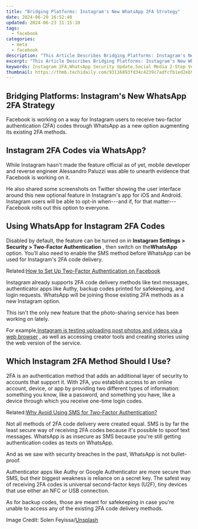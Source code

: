 ```yaml
---
title: "Bridging Platforms: Instagram's New WhatsApp 2FA Strategy"
date: 2024-06-20 16:52:40
updated: 2024-06-23 11:15:10
tags:
  - facebook
categories:
  - meta
  - facebook
description: "This Article Describes Bridging Platforms: Instagram's New WhatsApp 2FA Strategy"
excerpt: "This Article Describes Bridging Platforms: Instagram's New WhatsApp 2FA Strategy"
keywords: Instagram 2FA,WhatsApp Security Update,Social Media 2-Step Verification,Instagram Authentication Methods,Social Networks Security Enhancement,Instagram Vs. WhatsApp Authentication,Cross-Platform Security Integration
thumbnail: https://thmb.techidaily.com/93116893fd34c4239c7adfcfb1ed2eb9afdd0b3ec4eb0ecc53392c491facd138.png
---
```


## Bridging Platforms: Instagram's New WhatsApp 2FA Strategy

 Facebook is working on a way for Instagram users to receive two-factor authentication (2FA) codes through WhatsApp as a new option augmenting its existing 2FA methods.

## Instagram 2FA Codes via WhatsApp?

 While Instagram hasn't made the feature official as of yet, mobile developer and reverse engineer Alessandro Paluzzi was able to unearth evidence that Facebook is working on it.

 He also shared some screenshots on Twitter showing the user interface around this new optional feature in Instagram's app for iOS and Android. Instagram users will be able to opt-in when---and if, for that matter---Facebook rolls out this option to everyone.

## Using WhatsApp for Instagram 2FA Codes

 Disabled by default, the feature can be turned on in   **Instagram Settings > Security > Two-Factor Authentication** , then switch on the**WhatsApp** option. You'll also need to enable the SMS method before WhatsApp can be used for Instagram's 2FA code delivery.

 Related:[How to Set Up Two-Factor Authentication on Facebook](https://www.makeuseof.com/tag/how-to-use-facebook-login-approvals-code-generator-android/)

 Instagram already supports 2FA code delivery methods like text messages, authenticator apps like Authy, backup codes printed for safekeeping, and login requests. WhatsApp will be joining those existing 2FA methods as a new Instagram option.

 This isn't the only new feature that the photo-sharing service has been working on lately.

 For example,[Instagram is testing uploading post photos and videos via a web browser](https://www.makeuseof.com/instagram-web-posting-test/) , as well as accessing creator tools and creating stories using the web version of the service.

## Which Instagram 2FA Method Should I Use?

 2FA is an authentication method that adds an additional layer of security to accounts that support it. With 2FA, you establish access to an online account, device, or app by providing two different types of information: something you know, like a password, and something you have, like a device through which you receive one-time login codes.

 Related:[Why Avoid Using SMS for Two-Factor Authentication?](https://www.makeuseof.com/tag/two-factor-authentication-sms-apps/)

 Not all methods of 2FA code delivery were created equal. SMS is by far the least secure way of receiving 2FA codes because it's possible to spoof text messages. WhatsApp is as insecure as SMS because you're still getting authentication codes as texts on WhatsApp.

 And as we saw with security breaches in the past, WhatsApp is not bullet-proof.

 Authenticator apps like Authy or Google Authenticator are more secure than SMS, but their biggest weakness is reliance on a secret key. The safest way of receiving 2FA codes is universal second-factor keys (U2F), tiny devices that use either an NFC or USB connection.

 As for backup codes, those are meant for safekeeping in case you're unable to access any of the existing 2FA code delivery methods.

 Image Credit: Solen Feyissa/[Unsplash](https://unsplash.com/photos/KWZa42a1kds)


<ins class="adsbygoogle"
     style="display:block"
     data-ad-format="autorelaxed"
     data-ad-client="ca-pub-7571918770474297"
     data-ad-slot="1223367746"></ins>



<ins class="adsbygoogle"
     style="display:block"
     data-ad-client="ca-pub-7571918770474297"
     data-ad-slot="8358498916"
     data-ad-format="auto"
     data-full-width-responsive="true"></ins>

